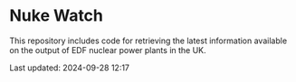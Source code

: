 # Nuke Watch

This repository includes code for retrieving the latest information available on the output of EDF nuclear power plants in the UK.

Last updated: 2024-09-28 12:17
